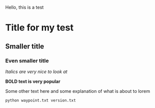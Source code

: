 Hello, this is a test

# Title for my test

## Smaller title

### Even smaller title

*Italics are very nice to look at*

**BOLD text is very popular**

Some other text here and some explanation of what is about to lorem

```python
python waypoint.txt version.txt
